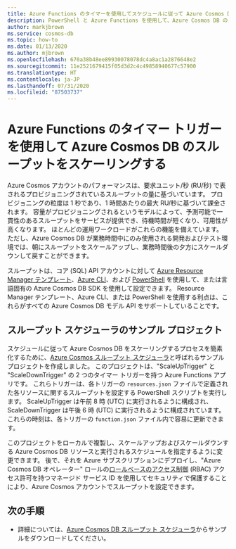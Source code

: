 ```yaml
---
title: Azure Functions のタイマーを使用してスケジュールに従って Azure Cosmos DB をスケーリングする
description: PowerShell と Azure Functions を使用して、Azure Cosmos DB のスループットの変更をスケーリングする方法について説明します。
author: markjbrown
ms.service: cosmos-db
ms.topic: how-to
ms.date: 01/13/2020
ms.author: mjbrown
ms.openlocfilehash: 670a38b48ee89930078078dc4a8ac1a2876648e2
ms.sourcegitcommit: 11e2521679415f05d3d2c4c49858940677c57900
ms.translationtype: HT
ms.contentlocale: ja-JP
ms.lasthandoff: 07/31/2020
ms.locfileid: "87503737"
---
```

# <a name="scale-azure-cosmos-db-throughput-by-using-azure-functions-timer-trigger"></a>Azure Functions のタイマー トリガーを使用して Azure Cosmos DB のスループットをスケーリングする

Azure Cosmos アカウントのパフォーマンスは、要求ユニット/秒 (RU/秒) で表されるプロビジョニングされているスループットの量に基づいています。 プロビジョニングの粒度は 1 秒であり、1 時間あたりの最大 RU/秒に基づいて課金されます。 容量がプロビジョニングされるというモデルによって、予測可能で一貫性のあるスループットをサービスが提供でき、待機時間が短くなり、可用性が高くなります。 ほとんどの運用ワークロードがこれらの機能を備えています。 ただし、Azure Cosmos DB が業務時間中にのみ使用される開発およびテスト環境では、朝にスループットをスケールアップし、業務時間後の夕方にスケールダウンして戻すことができます。

スループットは、コア (SQL) API アカウントに対して [Azure Resource Manager テンプレート](resource-manager-samples.md)、[Azure CLI](cli-samples.md)、および [PowerShell](powershell-samples.md) を使用して、または言語固有の Azure Cosmos DB SDK を使用して設定できます。 Resource Manager テンプレート、Azure CLI、または PowerShell を使用する利点は、これらがすべての Azure Cosmos DB モデル API をサポートしていることです。

## <a name="throughput-scheduler-sample-project"></a>スループット スケジューラのサンプル プロジェクト

スケジュールに従って Azure Cosmos DB をスケーリングするプロセスを簡素化するために、[Azure Cosmos スループット スケジューラ](https://github.com/Azure-Samples/azure-cosmos-throughput-scheduler)と呼ばれるサンプル プロジェクトを作成しました。 このプロジェクトは、"ScaleUpTrigger" と "ScaleDownTrigger" の 2 つのタイマー トリガーを持つ Azure Functions アプリです。 これらトリガーは、各トリガーの `resources.json` ファイルで定義された各リソースに関するスループットを設定する PowerShell スクリプトを実行します。 ScaleUpTrigger は午前 8 時 (UTC) に実行されるように構成され、ScaleDownTrigger は午後 6 時 (UTC) に実行されるように構成されています。これらの時刻は、各トリガーの `function.json` ファイル内で容易に更新できます。

このプロジェクトをローカルで複製し、スケールアップおよびスケールダウンする Azure Cosmos DB リソースと実行されるスケジュールを指定するように変更できます。 後で、それを Azure サブスクリプションにデプロイし、"Azure Cosmos DB オペレーター" ロールの[ロールベースのアクセス制御](role-based-access-control.md) (RBAC) アクセス許可を持つマネージド サービス ID を使用してセキュリティで保護することにより、Azure Cosmos アカウントでスループットを設定できます。

## <a name="next-steps"></a>次の手順

- 詳細については、[Azure Cosmos DB スループット スケジューラ](https://github.com/Azure-Samples/azure-cosmos-throughput-scheduler)からサンプルをダウンロードしてください。
